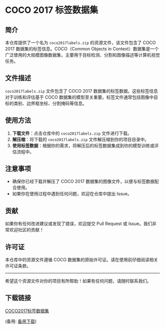 # COCO 2017 标签数据集

## 简介

本仓库提供了一个名为 `coco2017labels.zip` 的资源文件，该文件包含了 COCO 2017 数据集的标签信息。COCO（Common Objects in Context）数据集是一个广泛使用的大规模图像数据集，主要用于目标检测、分割和图像描述等计算机视觉任务。

## 文件描述

`coco2017labels.zip` 文件包含了 COCO 2017 数据集的标签数据。这些标签信息对于训练和评估基于 COCO 数据集的模型至关重要。标签文件通常包括图像中目标的类别、边界框坐标、分割掩码等信息。

## 使用方法

1. **下载文件**：点击仓库中的 `coco2017labels.zip` 文件进行下载。
2. **解压缩**：将下载的 `coco2017labels.zip` 文件解压缩到你的项目目录中。
3. **使用标签数据**：根据你的需求，将解压后的标签数据集成到你的模型训练或评估流程中。

## 注意事项

- 确保你已经下载并解压了 COCO 2017 数据集的图像文件，以便与标签数据配合使用。
- 如果你在使用过程中遇到任何问题，欢迎在仓库中提出 Issue。

## 贡献

如果你有任何改进建议或发现了错误，欢迎提交 Pull Request 或 Issue。我们非常欢迎社区的贡献！

## 许可证

本仓库中的资源文件遵循 COCO 数据集的原始许可证。请在使用前仔细阅读相关许可证条款。

---

希望这个资源文件对你的项目有所帮助！如果有任何问题，请随时联系我们。

## 下载链接
[COCO2017标签数据集](https://pan.quark.cn/s/fec37bbdca42) 

(备用: [备用下载](https://pan.baidu.com/s/1gQ8eni8-YiTFyUqGQ07QUA?pwd=1234))
